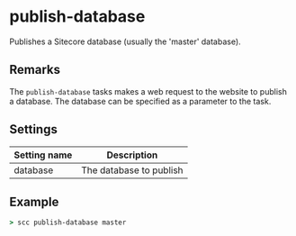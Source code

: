 publish-database
===============
Publishes a Sitecore database (usually the 'master' database).

Remarks
-------
The `publish-database` tasks makes a web request to the website to publish a database.
The database can be specified as a parameter to the task.

Settings
--------
| Setting name | Description             | 
|--------------|-------------------------|
| database     | The database to publish |

Example
-------
```cmd
> scc publish-database master
```